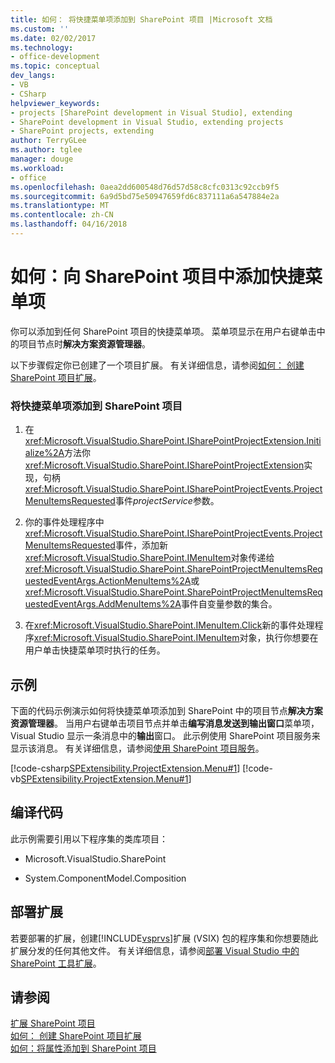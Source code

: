 ```yaml
---
title: 如何： 将快捷菜单项添加到 SharePoint 项目 |Microsoft 文档
ms.custom: ''
ms.date: 02/02/2017
ms.technology:
- office-development
ms.topic: conceptual
dev_langs:
- VB
- CSharp
helpviewer_keywords:
- projects [SharePoint development in Visual Studio], extending
- SharePoint development in Visual Studio, extending projects
- SharePoint projects, extending
author: TerryGLee
ms.author: tglee
manager: douge
ms.workload:
- office
ms.openlocfilehash: 0aea2dd600548d76d57d58c8cfc0313c92ccb9f5
ms.sourcegitcommit: 6a9d5bd75e50947659fd6c837111a6a547884e2a
ms.translationtype: MT
ms.contentlocale: zh-CN
ms.lasthandoff: 04/16/2018
---
```

# <a name="how-to-add-a-shortcut-menu-item-to-sharepoint-projects"></a>如何：向 SharePoint 项目中添加快捷菜单项
  你可以添加到任何 SharePoint 项目的快捷菜单项。 菜单项显示在用户右键单击中的项目节点时**解决方案资源管理器**。  
  
 以下步骤假定你已创建了一个项目扩展。 有关详细信息，请参阅[如何： 创建 SharePoint 项目扩展](../sharepoint/how-to-create-a-sharepoint-project-extension.md)。  
  
### <a name="to-add-a-shortcut-menu-item-to-sharepoint-projects"></a>将快捷菜单项添加到 SharePoint 项目  
  
1.  在<xref:Microsoft.VisualStudio.SharePoint.ISharePointProjectExtension.Initialize%2A>方法你<xref:Microsoft.VisualStudio.SharePoint.ISharePointProjectExtension>实现，句柄<xref:Microsoft.VisualStudio.SharePoint.ISharePointProjectEvents.ProjectMenuItemsRequested>事件*projectService*参数。  
  
2.  你的事件处理程序中<xref:Microsoft.VisualStudio.SharePoint.ISharePointProjectEvents.ProjectMenuItemsRequested>事件，添加新<xref:Microsoft.VisualStudio.SharePoint.IMenuItem>对象传递给<xref:Microsoft.VisualStudio.SharePoint.SharePointProjectMenuItemsRequestedEventArgs.ActionMenuItems%2A>或<xref:Microsoft.VisualStudio.SharePoint.SharePointProjectMenuItemsRequestedEventArgs.AddMenuItems%2A>事件自变量参数的集合。  
  
3.  在<xref:Microsoft.VisualStudio.SharePoint.IMenuItem.Click>新的事件处理程序<xref:Microsoft.VisualStudio.SharePoint.IMenuItem>对象，执行你想要在用户单击快捷菜单项时执行的任务。  
  
## <a name="example"></a>示例  
 下面的代码示例演示如何将快捷菜单项添加到 SharePoint 中的项目节点**解决方案资源管理器**。 当用户右键单击项目节点并单击**编写消息发送到输出窗口**菜单项，Visual Studio 显示一条消息中的**输出**窗口。 此示例使用 SharePoint 项目服务来显示该消息。 有关详细信息，请参阅[使用 SharePoint 项目服务](../sharepoint/using-the-sharepoint-project-service.md)。  
  
 [!code-csharp[SPExtensibility.ProjectExtension.Menu#1](../sharepoint/codesnippet/CSharp/projectmenu/extension/projectitemextensionmenu.cs#1)]
 [!code-vb[SPExtensibility.ProjectExtension.Menu#1](../sharepoint/codesnippet/VisualBasic/projectmenu/extension/projectitemextensionmenu.vb#1)]  
  
## <a name="compiling-the-code"></a>编译代码  
 此示例需要引用以下程序集的类库项目：  
  
-   Microsoft.VisualStudio.SharePoint  
  
-   System.ComponentModel.Composition  
  
## <a name="deploying-the-extension"></a>部署扩展  
 若要部署的扩展，创建[!INCLUDE[vsprvs](../sharepoint/includes/vsprvs-md.md)]扩展 (VSIX) 包的程序集和你想要随此扩展分发的任何其他文件。 有关详细信息，请参阅[部署 Visual Studio 中的 SharePoint 工具扩展](../sharepoint/deploying-extensions-for-the-sharepoint-tools-in-visual-studio.md)。  
  
## <a name="see-also"></a>请参阅  
 [扩展 SharePoint 项目](../sharepoint/extending-sharepoint-projects.md)   
 [如何： 创建 SharePoint 项目扩展](../sharepoint/how-to-create-a-sharepoint-project-extension.md)   
 [如何：将属性添加到 SharePoint 项目](../sharepoint/how-to-add-a-property-to-sharepoint-projects.md)  
  
  